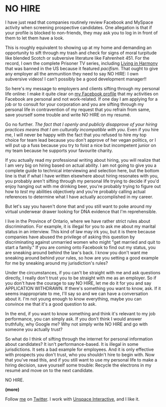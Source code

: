 NO HIRE
===

I have just read that companies routinely review Facebook and MySpace activity when screening prospective candidates. One allegation is that if your profile is blocked to non-friends, they may ask you to log in in front of them to let them have a look.

This is roughly equivalent to showing up at my home and demanding an opportunity to sift through my trash and check for signs of moral turpitude like blended Scotch or subversive literature like Fahrenheit 451. For the record, I own the complete Prisoner TV series, including [Living in Harmony](http://www.youtube.com/watch?v=AyWbryqboa8 "YouTube - THE PRISONER. Banned Episode.") that was banned in the US because it featured *pacifism*. That ought to give any employer all the ammunition they need to say NO HIRE: I own subversive videos! I can't possibly be a good development manager!!

So here's my message to employers and clients sifting through my personal life online: I make it quite clear on [my Facebook profile](http://Facebook.com/raganwald) that my activities on Facebook are personal and not work-related. If one day I am applying for a job or to consult for your corporation and you are sifting through my personal life in contravention of my request that you refrain from same, save yourself some trouble and write NO HIRE on my resumé.

Go no further. *The fact that I openly and publicly disapprove of your hiring practices means that I am culturally incompatible with you*. Even if you hire me, I will never be happy with the fact that you refused to hire my top choice for team lead because you don't approve of her vegan politics, or I will put up a fuss because you try to foist a nice but incompetent junior on my team because he supports your favourite charity.

If you actually read my professional writing about hiring, you will realize that I am very big on hiring based on actual ability. I am not going to give you a complete guide to technical interviewing and selection here, but the bottom line is that if what I have written elsewhere about hiring resonates with you, you probably aren't sifting through my personal life trying to decide if you'd enjoy hanging out with me drinking beer, you're probably trying to figure out how to *test* my abilities objectively and you're probably calling actual references to determine what I have actually accomplished in my career.

But let's say you haven't done that and you still want to poke around my virtual underwear drawer looking for DNA evidence that I'm reprehensible.

I live in the Province of Ontario, where we have rather strict rules about discrimination. For example, it is illegal for you to ask me about my marital status in an interview. This kind of law may irk you, but it is there because companies have abused the privilege of asking this question by discriminating against unmarried women who might "get married and quit to start a family." If you are coming onto Facebook to find out my status, you are sneaking around behind the law's back. I know you don't want me sneaking around behind *your* rules, so how are you setting a good example for me by sneaking around my jurisdiction's rules?

Under the circumstances, if you can't be straight with me and ask questions directly, I really don't trust you to be straight with me as an employer. So if you don't have the courage to say NO HIRE, let me do it for you and say APPLICATION WITHDRAWN. If there's something you want to know, ask. If it seems inappropriate to me, I'll say so and we can have a conversation about it. I'm not young enough to know everything, maybe you can convince me that it's a good question to ask.

In the end, if you want to know something and think it's relevant to my job performance, you can simply ask. If you don't think I would answer truthfully, why Google me? Why not simply write NO HIRE and go with someone you actually trust?

So what do I think of sifting through the internet for personal information about candidates? It isn't performance-based. It is illegal in some jurisdictions. It sets a bad example for employees. And it is only effective with prospects you don't trust, who you shouldn't hire to begin with. Now that you've read this, and if you still want to use my personal life to make a hiring decision, save yourself some trouble: Recycle the electrons in my resumé and move on to the next candidate.

NO HIRE.

**(more)**
	
Follow [me](http://reginald.braythwayt.com) on [Twitter](http://twitter.com/raganwald). I work with [Unspace Interactive](http://unspace.ca), and I like it.